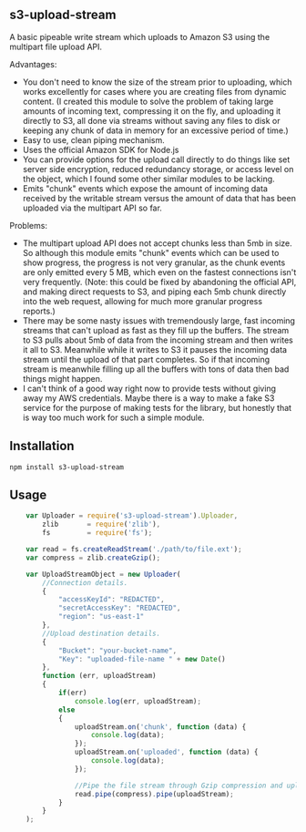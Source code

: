 ## s3-upload-stream

A basic pipeable write stream which uploads to Amazon S3 using the multipart file upload API.

Advantages:

- You don't need to know the size of the stream prior to uploading, which works excellently for cases where you are creating files from dynamic content. (I created this module to solve the problem of taking large amounts of incoming text, compressing it on the fly, and uploading it directly to S3, all done via streams without saving any files to disk or keeping any chunk of data in memory for an excessive period of time.)
- Easy to use, clean piping mechanism.
- Uses the official Amazon SDK for Node.js
- You can provide options for the upload call directly to do things like set server side encryption, reduced redundancy storage, or access level on the object, which I found some other similar modules to be lacking.
- Emits "chunk" events which expose the amount of incoming data received by the writable stream versus the amount of data that has been uploaded via the multipart API so far.

Problems:

- The multipart upload API does not accept chunks less than 5mb in size. So although this module emits "chunk" events which can be used to show progress, the progress is not very granular, as the chunk events are only emitted every 5 MB, which even on the fastest connections isn't very frequently. (Note: this could be fixed by abandoning the official API, and making direct requests to S3, and piping each 5mb chunk directly into the web request, allowing for much more granular progress reports.)
- There may be some nasty issues with tremendously large, fast incoming streams that can't upload as fast as they fill up the buffers. The stream to S3 pulls about 5mb of data from the incoming stream and then writes it all to S3. Meanwhile while it writes to S3 it pauses the incoming data stream until the upload of that part completes. So if that incoming stream is meanwhile filling up all the buffers with tons of data then bad things might happen.
- I can't think of a good way right now to provide tests without giving away my AWS credentials. Maybe there is a way to make a fake S3 service for the purpose of making tests for the library, but honestly that is way too much work for such a simple module.

Installation
------------

```
npm install s3-upload-stream
```

Usage
-----

``` javascript
	var Uploader = require('s3-upload-stream').Uploader,
		zlib       = require('zlib'),
		fs         = require('fs');

	var read = fs.createReadStream('./path/to/file.ext');
	var compress = zlib.createGzip();

	var UploadStreamObject = new Uploader(
		//Connection details.
		{
			"accessKeyId": "REDACTED",
			"secretAccessKey": "REDACTED",
			"region": "us-east-1"
		},
		//Upload destination details.
		{
			"Bucket": "your-bucket-name",
			"Key": "uploaded-file-name " + new Date()
		},
		function (err, uploadStream)
		{
			if(err)
				console.log(err, uploadStream);
			else
			{
				uploadStream.on('chunk', function (data) {
					console.log(data);
				});
				uploadStream.on('uploaded', function (data) {
					console.log(data);
				});

				//Pipe the file stream through Gzip compression and upload result to S3.
				read.pipe(compress).pipe(uploadStream);
			}
		}
	);
```
